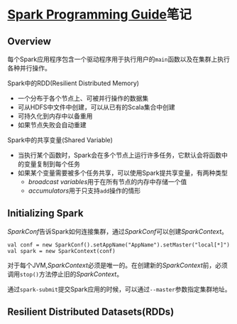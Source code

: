 # [Spark Programming Guide](https://spark.apache.org/docs/latest/programming-guide.html)笔记

## Overview

每个Spark应用程序包含一个驱动程序用于执行用户的`main`函数以及在集群上执行各种并行操作。

Spark中的RDD(Resilient Distributed Memory)
- 一个分布于各个节点上、可被并行操作的数据集
- 可从HDFS中文件中创建，可以从已有的Scala集合中创建
- 可持久化到内存中以备重用
- 如果节点失败会自动重建

Spark中的共享变量(Shared Variable)
- 当执行某个函数时，Spark会在多个节点上运行许多任务，它默认会将函数中的变量复制到每个任务
- 如果某个变量需要被多个任务共享，可以使用Spark提共享变量，有两种类型
	- *broadcast variables*用于在所有节点的内存中存储一个值
	- *accumulators*用于只支持`add`操作的情形

## Initializing Spark

*SparkConf*告诉Spark如何连接集群，通过*SparkConf*可以创建*SparkContext*。

	val conf = new SparkConf().setAppName("AppName").setMaster("local[*]")
	val spark = new SparkContext(conf)

对于每个JVM,*SparkContext*必须是唯一的。在创建新的*SparkContext*前，必须调用`stop()`方法停止旧的*SparkContext*。

通过`spark-submit`提交Spark应用的时候，可以通过`--master`参数指定集群地址。

## Resilient Distributed Datasets(RDDs)